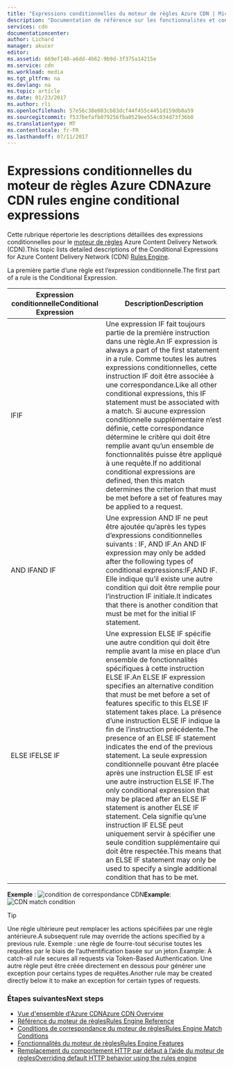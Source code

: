```yaml
---
title: "Expressions conditionnelles du moteur de règles Azure CDN | Microsoft Docs"
description: "Documentation de référence sur les fonctionnalités et conditions de correspondance du moteur de règles Azure CDN."
services: cdn
documentationcenter: 
author: Lichard
manager: akucer
editor: 
ms.assetid: 669ef140-a6dd-4b62-9b9d-3f375a14215e
ms.service: cdn
ms.workload: media
ms.tgt_pltfrm: na
ms.devlang: na
ms.topic: article
ms.date: 01/23/2017
ms.author: rli
ms.openlocfilehash: 57e56c38e003cb83dcf44f455c4451d159db8a59
ms.sourcegitcommit: f537befafb079256fba0529ee554c034d73f36b0
ms.translationtype: MT
ms.contentlocale: fr-FR
ms.lasthandoff: 07/11/2017
---
```

# <a name="azure-cdn-rules-engine-conditional-expressions"></a><span data-ttu-id="bac9d-103">Expressions conditionnelles du moteur de règles Azure CDN</span><span class="sxs-lookup"><span data-stu-id="bac9d-103">Azure CDN rules engine conditional expressions</span></span>
<span data-ttu-id="bac9d-104">Cette rubrique répertorie les descriptions détaillées des expressions conditionnelles pour le [moteur de règles](cdn-rules-engine.md) Azure Content Delivery Network (CDN).</span><span class="sxs-lookup"><span data-stu-id="bac9d-104">This topic lists detailed descriptions of the Conditional Expressions for Azure Content Delivery Network (CDN) [Rules Engine](cdn-rules-engine.md).</span></span>

<span data-ttu-id="bac9d-105">La première partie d’une règle est l’expression conditionnelle.</span><span class="sxs-lookup"><span data-stu-id="bac9d-105">The first part of a rule is the Conditional Expression.</span></span>

<span data-ttu-id="bac9d-106">Expression conditionnelle</span><span class="sxs-lookup"><span data-stu-id="bac9d-106">Conditional Expression</span></span> | <span data-ttu-id="bac9d-107">Description</span><span class="sxs-lookup"><span data-stu-id="bac9d-107">Description</span></span>
-----------------------|-------------
<span data-ttu-id="bac9d-108">IF</span><span class="sxs-lookup"><span data-stu-id="bac9d-108">IF</span></span> | <span data-ttu-id="bac9d-109">Une expression IF fait toujours partie de la première instruction dans une règle.</span><span class="sxs-lookup"><span data-stu-id="bac9d-109">An IF expression is always a part of the first statement in a rule.</span></span> <span data-ttu-id="bac9d-110">Comme toutes les autres expressions conditionnelles, cette instruction IF doit être associée à une correspondance.</span><span class="sxs-lookup"><span data-stu-id="bac9d-110">Like all other conditional expressions, this IF statement must be associated with a match.</span></span> <span data-ttu-id="bac9d-111">Si aucune expression conditionnelle supplémentaire n’est définie, cette correspondance détermine le critère qui doit être remplie avant qu’un ensemble de fonctionnalités puisse être appliqué à une requête.</span><span class="sxs-lookup"><span data-stu-id="bac9d-111">If no additional conditional expressions are defined, then this match determines the criterion that must be met before a set of features may be applied to a request.</span></span>
<span data-ttu-id="bac9d-112">AND IF</span><span class="sxs-lookup"><span data-stu-id="bac9d-112">AND IF</span></span> | <span data-ttu-id="bac9d-113">Une expression AND IF ne peut être ajoutée qu’après les types d’expressions conditionnelles suivants : IF, AND IF.</span><span class="sxs-lookup"><span data-stu-id="bac9d-113">An AND IF expression may only be added after the following types of conditional expressions:IF,AND IF.</span></span> <span data-ttu-id="bac9d-114">Elle indique qu’il existe une autre condition qui doit être remplie pour l’instruction IF initiale.</span><span class="sxs-lookup"><span data-stu-id="bac9d-114">It indicates that there is another condition that must be met for the initial IF statement.</span></span>
<span data-ttu-id="bac9d-115">ELSE IF</span><span class="sxs-lookup"><span data-stu-id="bac9d-115">ELSE IF</span></span>| <span data-ttu-id="bac9d-116">Une expression ELSE IF spécifie une autre condition qui doit être remplie avant la mise en place d’un ensemble de fonctionnalités spécifiques à cette instruction ELSE IF.</span><span class="sxs-lookup"><span data-stu-id="bac9d-116">An ELSE IF expression specifies an alternative condition that must be met before a set of features specific to this ELSE IF statement takes place.</span></span> <span data-ttu-id="bac9d-117">La présence d’une instruction ELSE IF indique la fin de l’instruction précédente.</span><span class="sxs-lookup"><span data-stu-id="bac9d-117">The presence of an ELSE IF statement indicates the end of the previous statement.</span></span> <span data-ttu-id="bac9d-118">La seule expression conditionnelle pouvant être placée après une instruction ELSE IF est une autre instruction ELSE IF.</span><span class="sxs-lookup"><span data-stu-id="bac9d-118">The only conditional expression that may be placed after an ELSE IF statement is another ELSE IF statement.</span></span> <span data-ttu-id="bac9d-119">Cela signifie qu’une instruction IF ELSE peut uniquement servir à spécifier une seule condition supplémentaire qui doit être respectée.</span><span class="sxs-lookup"><span data-stu-id="bac9d-119">This means that an ELSE IF statement may only be used to specify a single additional condition that has to be met.</span></span>

<span data-ttu-id="bac9d-120">**Exemple** : ![condition de correspondance CDN](./media/cdn-rules-engine-reference/cdn-rules-engine-conditional-expression.png)</span><span class="sxs-lookup"><span data-stu-id="bac9d-120">**Example**: ![CDN match condition](./media/cdn-rules-engine-reference/cdn-rules-engine-conditional-expression.png)</span></span>

 > [!TIP]
   > <span data-ttu-id="bac9d-121">Une règle ultérieure peut remplacer les actions spécifiées par une règle antérieure.</span><span class="sxs-lookup"><span data-stu-id="bac9d-121">A subsequent rule may override the actions specified by a previous rule.</span></span> <span data-ttu-id="bac9d-122">Exemple : une règle de fourre-tout sécurise toutes les requêtes par le biais de l’authentification basée sur un jeton.</span><span class="sxs-lookup"><span data-stu-id="bac9d-122">Example: A catch-all rule secures all requests via Token-Based Authentication.</span></span> <span data-ttu-id="bac9d-123">Une autre règle peut être créée directement en dessous pour générer une exception pour certains types de requêtes.</span><span class="sxs-lookup"><span data-stu-id="bac9d-123">Another rule may be created directly below it to make an exception for certain types of requests.</span></span>

### <a name="next-steps"></a><span data-ttu-id="bac9d-124">Étapes suivantes</span><span class="sxs-lookup"><span data-stu-id="bac9d-124">Next steps</span></span>
* [<span data-ttu-id="bac9d-125">Vue d'ensemble d'Azure CDN</span><span class="sxs-lookup"><span data-stu-id="bac9d-125">Azure CDN Overview</span></span>](cdn-overview.md)
* [<span data-ttu-id="bac9d-126">Référence du moteur de règles</span><span class="sxs-lookup"><span data-stu-id="bac9d-126">Rules Engine Reference</span></span>](cdn-rules-engine-reference.md)
* [<span data-ttu-id="bac9d-127">Conditions de correspondance du moteur de règles</span><span class="sxs-lookup"><span data-stu-id="bac9d-127">Rules Engine Match Conditions</span></span>](cdn-rules-engine-reference-match-conditions.md)
* [<span data-ttu-id="bac9d-128">Fonctionnalités du moteur de règles</span><span class="sxs-lookup"><span data-stu-id="bac9d-128">Rules Engine Features</span></span>](cdn-rules-engine-reference-features.md)
* [<span data-ttu-id="bac9d-129">Remplacement du comportement HTTP par défaut à l’aide du moteur de règles</span><span class="sxs-lookup"><span data-stu-id="bac9d-129">Overriding default HTTP behavior using the rules engine</span></span>](cdn-rules-engine.md)
